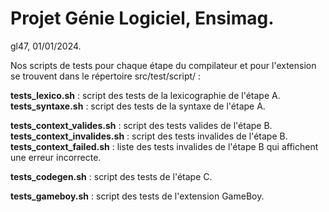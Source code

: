 # Projet Génie Logiciel, Ensimag.
gl47, 01/01/2024.  


Nos scripts de tests pour chaque étape du compilateur et pour l'extension se trouvent dans le répertoire src/test/script/ :  

**tests_lexico.sh** : script des tests de la lexicographie de l'étape A.  
**tests_syntaxe.sh** : script des tests de la syntaxe de l'étape A.  

**tests_context_valides.sh** : script des tests valides de l'étape B.  
**tests_context_invalides.sh** : script des tests invalides de l'étape B.  
**tests_context_failed.sh** : liste des tests invalides de l'étape B qui affichent une erreur incorrecte.  

**tests_codegen.sh** : script des tests de l'étape C.  

**tests_gameboy.sh** : script des tests de l'extension GameBoy.

